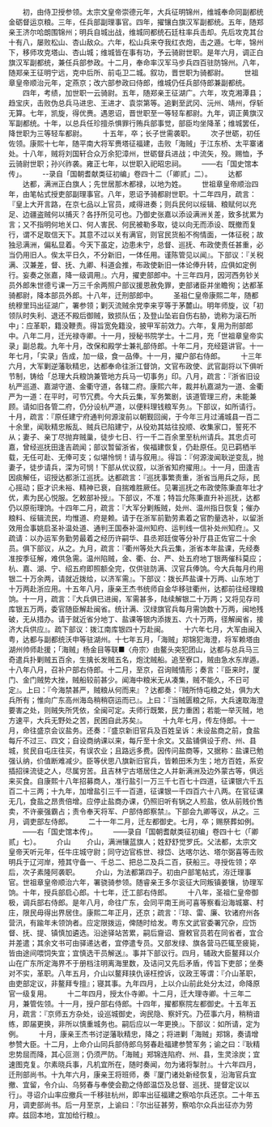 <!-- { "loadSidebar": true } -->
　　初，由侍卫授参领。太宗文皇帝崇德元年，大兵征明锦州，维城奉命同副都统金砺督运京粮。三年，任兵部副理事官。四年，擢镶白旗汉军副都统。五年，随郑亲王济尔哈朗围锦州；明兵自城出战，维城同都统石廷柱率兵击却。先后攻克其台十有八，屡败松山、杏山敌众。六年，松山兵来夺我红衣炮，击之遁。七年，锦州下，移师攻克塔山、杏山城；维城皆在事有功，予云骑尉世职。是年六月，调正白旗汉军副都统，兼任兵部参政。十二月，奉命率汉军马步兵四百驻防锦州。八年，随郑亲王征明宁远，克中后所、前屯卫二城。叙功，晋世职为骑都尉。
　　世祖章皇帝顺治元年，定燕京；改六部参政曰侍郎，维城仍任兵部侍郎兼副都统。
　　四年，考绩，加世职一云骑尉。五年，随郑亲王征湖广。六年，攻克湘潭县；趋宝庆，击败伪总兵马进忠、王进才、袁崇第等。追剿至武冈、沅州、靖州，俘斩无算。七年，凯旋，得优赉。遇恩诏，晋世职至一等轻车都尉。九年，调正黄旗汉军副都统。十年，以总兵任珍擅杀惧罪行贿兵部事觉，部臣均坐降革；维城罢任，降世职为三等轻车都尉。
　　十五年，卒；长子世需袭职。
　　次子世砺，初任佐领。康熙十七年，随平南大将军赉塔征福建，击败「海贼」于江东桥、太平寨诸处。十八年，贼将刘国轩合众万余犯漳州，世砺督兵进战；中流矢，殁。赐恤，予云骑尉世职；孙兴祚袭。雍正七年，以世职入祀昭忠祠。
　　——右「国史馆本传」。
　　--录自「国朝耆献类征初编」卷四十二（「卿贰」二）。
　　达都
　　达都，满洲正白旗人；先世居那木都禄，以地为姓。
　　世祖章皇帝顺治四年，由笔帖式授吏部副理事官。八年，恩诏予骑都尉世职。十二年四月，疏言：『皇上大开言路，在京七品以上官员，咸得进奏；则兵民何以绥辑、粮赋何以充足、边疆盗贼何以捕灭？各抒所见可也。乃御史张嘉以添设满洲关差，致多扰累为言；又不指明何地关口、何人害民、何民被勒多取，徒以向无而添设、既撤而复行，谓不足取信天下。其意不过以关有满官，则官民货船不徇情面，一体征税；故独忌满洲，偏私显着。今天下虽定，边患未宁，总督、巡抚、布政使责任甚重，必当仍用旧人。俟太平日久，不分新旧，一体任用。谨陈管见以闻』。下部议：『关税满、汉兼差，督、抚、九卿、科道会推，布政使新旧一体论俸升转，应俱如定例行。妄奏之张嘉，降一级调用』。六月，擢吏部郎中。十三年四月，因河西务钞关员外郎朱世德亏课一万三千余两照户部议援恩赦免罪，吏部诸臣并坐瞻徇；达都革骑都尉，降本部员外郎。十八年，迁刑部郎中。
　　圣祖仁皇帝康熙二年，随都统穆里玛出征湖广，署参领；剿灭流贼余党李来亨等于茅麓山。明年师旋，议「初领队时失利、退还不殿后御贼，致损队伍；及登山坠岩自伤右胁，诡称为滚石所中」：应革职，籍没鞭责。得旨宽免籍没，披甲军前效力。六年，复用为刑部郎中。八年二月，迁光禄寺卿。十一月，授秘书院学士。十二月，充「世祖章皇帝实录」副总裁。九年十月，改保和殿学士兼礼部侍郎。十年二月，充经筵讲官。十一年七月，「实录」告成，加一级，食一品俸。十一月，擢户部右侍郎。
　　十三年六月，大军剿逆藩耿精忠，达都奉命往浙江督饷，文官布政使、武官副将以下俱听节制，铸给「总理大兵粮饷兼管地方兵马一切事务」印。八月，疏言：『浙省旧设杭严巡道、嘉湖守道、金衢守道，各辖二府。康熙六年，裁并杭嘉湖为一道、金衢严为一道：在平时，可节冗费。今大兵云集，军务繁剧，该道管理三府，未能兼顾。请如旧各管二府，仍分设杭严道，以便料理钱粮军务』。下部议，如所请行。十月，疏言：『原任建宁府通判何源浚前以朝觐回闽，于今年三月过浦城县一百二十余里，闻耿精忠叛乱、贼兵已陷建宁，从役劝其姑往投顺、收集家口，誓死不从；妻子、亲丁尽抛弃贼巢，徒步七日、行一千二百余里至杭州请兵。其忠贞可嘉，曾经巡抚田逢吉疏闻；部议暂留浙省，俟福建恢复，仍赴原任。见已羁栖半载，无任可赴、无俸可支；似堪怜悯！请与叙用』。得旨：『何源浚闻耿逆变乱，抛妻子，徒步请兵，深为可悯！下部从优议叙，以浙省知府擢用』。十一月，田逢吉因痰解任，诏授达都浙江巡抚。达都疏言：『巡抚事繁责重，浙省当用兵之际，民心摇动；臣才识未裕、精神已衰，自揣难胜厥任。见署巡抚之布政使陈秉直年壮才优，素为民心悦服。乞敕部补授』。下部议，不准；特旨允陈秉直升补巡抚，达都仍以原衔理饷。十四年二月，疏言：『大军分剿叛贼，处州、温州指日恢复；催办粮料、绥辑流民，均惟道、府是赖。请于在浙军前勤劳素着之官酌量选补，以留浙效用佥事姚启圣补温处道、通判王国泰补温州知府、运判线一信补处州知府』。又疏请：以办运军务勤劳最着之经历许嗣华、县丞郑廷俊等分补厅县正佐官二十余员。俱下部议，从之。九月，疏言：『衢州等处大兵云集，浙省本年盐课，先经奏准按季征解，难供急需。温州陷贼，金、衢、台、严、处五府地丁银两催科莫应；杭、嘉、湖、宁、绍五府即照额全完，仅供驻防满、汉官兵俸饷。今大兵每月约用银二十万余两，请就近拨给，以济军需』。下部议：拨长芦盐课十万两、山东地丁十万两赴浙应用。十五年八月，康亲王杰书统师自金华移驻衢州，达都前往经理粮饷。十一月，疏言：『大兵俱已进闽，军需甚多，陆续解银二十万两；又将见存司库银五万两，委官随臣解赴闽省。统计满、汉绿旗官兵每月需饷数十万两，闽地残破，无从措办。请于就近省分地丁、盐课等银内添拨五、六十万两，径解闽省，接济大兵供应』。疏下部议：拨江南库银四十万赴闽。
　　十六年七月，大军由闽入粤，达都与副都统沃申等驻湖州。十七年五月，「海贼」郑锦犯海澄，将军赖塔由湖州帅师赴援；「海贼」杨金目等联■〈舟宗〉由鳌头突犯团山，达都与总兵马三奇遣兵扑剿贼五百余，生擒长发贼五名，炮沈贼船。追至寮口，贼由急水东岸遁。十八年八月，召补户部右侍郎。十二月，至京，召询贼情形；奏言：『臣来时，厦门、金门贼势大挫，贼船较前甚少。闻海中粮米无从凑集，贼不能久，不日可定』。上曰：『今海禁甚严，贼粮从何而来』？达都奏：『贼所恃屯粮之处，俱为大兵所有；惟向广东高州海岛稍稍窃运而已』。上曰：『当贼匮粮之际，大兵速取海澄要害之处，则贼失所凭依，全闽可定。夫师行既繁，民力重困；若能一举灭贼，地方速平，大兵无野处之苦，民困自此苏矣』。
　　十九年七月，传左侍郎。十一月，命往盛京会议盐务。还奏：『盛京新旧官兵及百姓呈诉：未设盐商之前，食盐每斤不过三、四文；自设商纳课以来，每斤至十余文。又盐铺俱设于府、州、县城，贫民自屯庄往买，有误农业；且路远多费。因传问盐商等，又据称：盐课已勉强认纳，价值断难减少。臣等伏思八旗新旧官兵，皆赖田禾为生；地方百姓，系安插招徕流徒之人，尽属穷苦。且吉林宁古塔居住之人并新满洲及边外蒙古等，俱远来买食。自康熙十八年招募商人，准行盐引一万三千七百七十四道，征课银六千五百二十三两；十九年，加增盐引三千一百道，征课银一千四百六十八两。在官征课无几，食盐之昂贵倍增。应停止盐商办课，仍照旧听有锅之人煎盐，依从前贱价售卖，不许豪强霸占；责令奉天将军、户部侍郎察禁』。下部会九卿等议，从之。三月，调吏部左侍郎。
　　二十一年二月，迁左都御史。七月，卒；赐祭葬如例。
　　——右「国史馆本传」。
　　——录自「国朝耆献类征初编」卷四十七（「卿贰」七）。
　　介山
　　介山，满洲镶蓝旗人；姓舒舒觉罗氏。父法都，太宗文皇帝天听元年，任牛庄城守尉；同守边官栋世、禄岱、达喀尔达、塔尔弼喜等击败明兵于辽河岸，殪其守备一、千总二、把总二及兵二百，获船三。寻授佐领；卒后，次子素隆阿袭职。
　　介山，为法都第四子。初由户部笔帖式，洊迁理事官。世祖章皇帝顺治六年，署骁骑参领。随睿亲王多尔衮征大同叛镇姜镶，协理军饷。十年，授兵部启心郎。十七年，迁工部右侍郎。
　　十八年，圣祖仁皇帝御极，调兵部右侍郎。是年八月，命往广东，会同平南王尚可喜等察看沿海城寨、村庄，限民毋得出界居住。康熙二年正月，还京；疏言：『琼、雷、廉、钦诸府州各营汛，有踰年未领饷者。应定限拨运，俾随时给发。粤东文武官委署冗杂，应饬督、抚、提、镇慎加遴选。沿途驿站苦累，嗣后齎诏、齎敕官员若在同省者，宜合并差遣；其余文书可由驿递达者，宜停遣专员。又部发绿、旗各营马匹辄至疲毙，皆由途间喂饲失宜；宜慎选干员解送』。事并下部议行。四月，辅政大臣鳌拜以介山在广东所定海界不于册档注明离海里数，及诘问又先后矛盾，传旨下吏部；坐奏对不实，革职。八年五月，介山以鳌拜挟仇诬枉控诉，议政王等谓：『介山革职，由吏部定议，非鳌拜专擅』；寝其事。九年四月，上以介山前此处分太过，命降原官一级复用。
　　十二年四月，授太仆寺卿。十二月，迁大理寺卿。十三年二月，兼管佐领。十一月，授户部右侍郎。十四年，擢都察院左都御史。十五年五月，疏言：『京师五方杂处，设巡城御史，询民隐、察奸宄。乃莅事六月，稍稍谙练，即届更换，非所以慎重城务也。嗣后应以一年更换』。下部议：如所请，定为例。
　　十月，康亲王杰书讨逆藩耿精忠，降之；将进剿「海贼」郑锦，奏请增参赞大臣。十二月，上命介山同兵部侍郎乌努春赴福建参赞军务；谕之曰：『耿精忠势屈而降，其心叵测；仍须严防。「海贼」郑锦连陷府、州、县，生灵涂炭；宜速图克复。尔素晓兵事，凡机宜所在，随时奏闻，勿为诸将掣肘』。十六年四月，迁刑部尚书。十九年六月，康亲王将班师，奏『厦门诸处新经恢复，沿海官兵宜撤、宜留，令介山、乌努春与奉使会勘之侍郎温岱及总督、巡抚、提督定议以行」。寻诏介山率应撤兵一千移驻杭州，即率出征福建之察哈尔兵还京。二十年五月，调吏部尚书。后一月至京，上谕曰：『尔出征甚劳，察哈尔众兵出征亦为劳瘁。兹回本地，宜加给行粮』。
